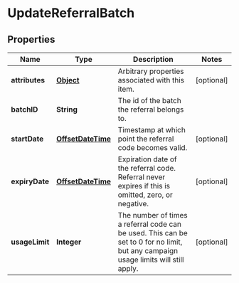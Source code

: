 

# UpdateReferralBatch

## Properties

Name | Type | Description | Notes
------------ | ------------- | ------------- | -------------
**attributes** | [**Object**](.md) | Arbitrary properties associated with this item. |  [optional]
**batchID** | **String** | The id of the batch the referral belongs to. | 
**startDate** | [**OffsetDateTime**](OffsetDateTime.md) | Timestamp at which point the referral code becomes valid. |  [optional]
**expiryDate** | [**OffsetDateTime**](OffsetDateTime.md) | Expiration date of the referral code. Referral never expires if this is omitted, zero, or negative. |  [optional]
**usageLimit** | **Integer** | The number of times a referral code can be used. This can be set to 0 for no limit, but any campaign usage limits will still apply.  |  [optional]



